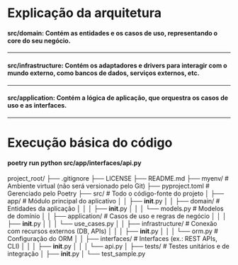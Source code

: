 # Explicação da arquitetura

#### src/domain: Contém as entidades e os casos de uso, representando o core do seu negócio.
<hr>

#### src/infrastructure: Contém os adaptadores e drivers para interagir com o mundo externo, como bancos de dados, serviços externos, etc.
<hr>

#### src/application: Contém a lógica de aplicação, que orquestra os casos de uso e as interfaces.
<hr>

# Execução básica do código
#### poetry run python src/app/interfaces/api.py


project_root/
├── .gitignore
├── LICENSE
├── README.md
├── myenv/                  # Ambiente virtual (não será versionado pelo Git)
├── pyproject.toml          # Gerenciado pelo Poetry
├── src/                    # Todo o código-fonte do projeto
│   ├── app/                # Módulo principal do aplicativo
│   │   ├── __init__.py
│   │   ├── domain/         # Entidades da aplicação
│   │   │   ├── __init__.py
│   │   │   └── models.py   # Modelos de domínio
│   │   ├── application/    # Casos de uso e regras de negócio
│   │   │   ├── __init__.py
│   │   │   └── use_cases.py
│   │   ├── infrastructure/ # Conexão com recursos externos (DB, APIs)
│   │   │   ├── __init__.py
│   │   │   └── orm.py      # Configuração do ORM
│   │   ├── interfaces/     # Interfaces (ex.: REST APIs, CLI)
│   │   │   ├── __init__.py
│   │   │   └── api.py
│   ├── tests/              # Testes unitários e de integração
│       ├── __init__.py
│       └── test_sample.py
